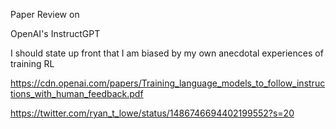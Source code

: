 
Paper Review on

OpenAI's InstructGPT 

I should state up front that I am biased by my own anecdotal experiences of training RL

https://cdn.openai.com/papers/Training_language_models_to_follow_instructions_with_human_feedback.pdf

https://twitter.com/ryan_t_lowe/status/1486746694402199552?s=20